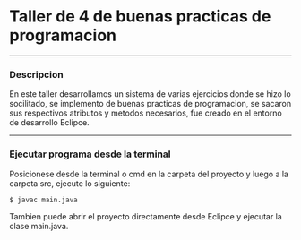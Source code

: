 # Taller de 4 de buenas practicas de programacion
---
 
### Descripcion

En este taller desarrollamos un sistema de varias ejercicios donde se hizo lo socilitado, se implemento de buenas practicas de programacion, se sacaron sus respectivos atributos y metodos necesarios, fue creado en el entorno de desarrollo Eclipce.

---
### Ejecutar programa desde la terminal
Posicionese desde la terminal o cmd en la carpeta del proyecto y luego a la carpeta src, ejecute lo siguiente: 

```shell
$ javac main.java
```
Tambien puede abrir el proyecto directamente desde Eclipce y ejecutar la clase main.java.
